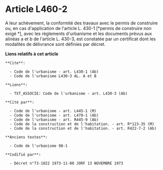 # Article L460-2

A leur achèvement, la conformité des travaux avec le permis de construire ou, en cas d'application de l'article L. 430-1
[*permis de construire non exigé *], avec les règlements d'urbanisme et les documents prévus aux alinéas a et b de l'article
L. 430-3, est constatée par un certificat dont les modalités de délivrance sont définies par décret.

**Liens relatifs à cet article**

	**Cite**:

	  - Code de l'urbanisme - art. L430-1 (Ab)
	  - Code de l'urbanisme L430-3 AL. A et B

	**Liens**:

	  - TXT_ASSOCIE: Code de l'urbanisme - art. L430-3 (Ab)

	**Cité par**:

	  - Code de l'urbanisme - art. L445-1 (M)
	  - Code de l'urbanisme - art. L470-1 (Ab)
	  - Code de l'urbanisme - art. R445-9 (Ab)
	  - Code de la construction et de l'habitation. - art. R*123-35 (M)
	  - Code de la construction et de l'habitation. - art. R422-7-2 (Ab)

	**Anciens textes**:

	  - Code de l'urbanisme 98-1

	**Codifié par**:

	  - Décret n°73-1022 1973-11-08 JORF 13 NOVEMBRE 1973
